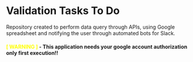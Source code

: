 # Validation Tasks To Do
Repository created to perform data query through APIs, using Google spreadsheet and notifying the user through automated bots for Slack.

#### <span style='color:yellow;'>[ WARNING ]</span> - This application needs your google account authorization only first execution!!
